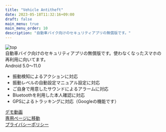 ```yaml
---
title: "Vehicle Antitheft"
date: 2023-05-18T11:32:16+09:00
draft: false
main_menu: true
main_menu_order: 10
description: "自動車バイク向けのセキュリティアプリの無償版です。"
---
```

![top](/image/2023-07-30-va.png)  
自動車バイク向けのセキュリティアプリの無償版です。使わなくなったスマホの再利用に向いてます。  
Android 5.0〜11.0  
- 振動検知によるアクションに対応  
- 振動レベルの自動設定マニュアル設定に対応  
- ご自身で用意したサウンドによるアラームに対応  
- Bluetoothを利用した本人確認に対応  
- GPSによるトラッキングに対応（Googleの機能です）  

[デモ動画](https://youtu.be/dp_q1i9M4uA)  
[専用ページに移動](https://sites.google.com/view/vehicle-antitheft/)  
[プライバシーポリシー](https://sites.google.com/view/vehicle-antitheft/privacy-policy/)  
